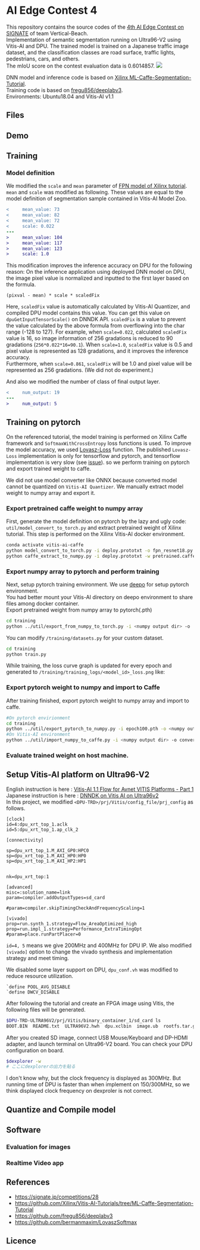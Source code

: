 # AI Edge Contest 4
This repository contains the source codes of the [4th AI Edge Contest on SIGNATE](https://signate.jp/competitions/285) of team Vertical-Beach.  
Implementation of semantic segmentation running on Ultra96-V2 using Vitis-AI and DPU.
The trained model is trained on a Japanese traffic image dataset, and the classification classes are road surface, traffic lights, pedestrians, cars, and others.  
The mIoU score on the contest evaluation data is 0.6014857.
[![](http://img.youtube.com/vi/0OF19EB_FHQ/0.jpg)](http://www.youtube.com/watch?v=0OF19EB_FHQ "")  

DNN model and inference code is based on [Xilinx ML-Caffe-Segmentation-Tutorial](https://github.com/Xilinx/Vitis-AI-Tutorials/tree/ML-Caffe-Segmentation-Tutorial).  
Training code is based on [fregu856/deeplabv3](https://github.com/fregu856/deeplabv3).  
Environments: Ubuntu18.04 and Vitis-AI v1.1

## Files
<!-- ファイル一覧についての説明 -->

## Demo  

## Training
### Model definition
We modified the `scale` and `mean` parameter of [FPN model of Xilinx tutorial](https://github.com/Xilinx/Vitis-AI-Tutorials/blob/ML-Caffe-Segmentation-Tutorial/files/Segment/workspace/model/FPN/train_val.prototxt#L7).
`mean` and `scale` was modified as following. These values are equal to the model definition of segmentation sample contained in Vitis-AI Model Zoo.  
```diff
<     mean_value: 73
<     mean_value: 82
<     mean_value: 72
<     scale: 0.022
---
>     mean_value: 104
>     mean_value: 117
>     mean_value: 123
>     scale: 1.0
```
This modification improves the inference accuracy on DPU for the following reason:
On the inference application using deployed DNN model on DPU, the image pixel value is normalized and inputted to the first layer based on the formula.
```
(pixval - mean) * scale * scaledFix
```
Here, `scaledFix` value is automatically calculated by Vitis-AI Quantizer, and compiled DPU model contains this value. You can get this value on `dpuGetInputTensorScale()` on DNNDK API.
`scaledFix` is a value to prevent the value calculated by the above formula from overflowing into the char range (-128 to 127). For example, when `scale=0.022`, calculated `scaledFix` value is 16, so image information of 256 gradations is reduced to 90 gradations (`256*0.022*16=90.1`). When `scale=1.0`, `scaledFix` value is 0.5 and pixel value is represented as 128 gradations, and it improves the inference accuracy.  
Furthermore, when `scale=0.861`, `scaledFix` will be 1.0 and pixel value will be represented as 256 gradations. (We did not do experiment.)

And also we modified the number of class of final output layer.
```diff
<     num_output: 19
---
>     num_output: 5
```

## Training on pytorch
On the referenced tutorial, the model training is performed on Xilinx Caffe framework and `SoftmaxWithCrossEntropy` loss functions is used. To improve the model accuracy, we used [Lovasz-Loss](https://github.com/bermanmaxim/LovaszSoftmax) function. The published `Lovasz-Loss` implementation is only for tensorflow and pytorch, and tensorflow implementation is very slow (see [issue](https://github.com/bermanmaxim/LovaszSoftmax/issues/6)). so we perform training on pytorch and export trained weight to caffe.  

We did not use model converter like ONNX because converted model cannot be quantized on `Vitis-AI Quantizer`. We manually extract model weight to numpy array and export it.

### Export pretrained caffe weight to numpy array
First, generate the model definition on pytorch by the lazy and ugly code: `util/model_convert_to_torch.py`  and extract pretrained weight of Xilinx tutorial. This step is performed on the Xilinx Vitis-AI docker environment.
```bash
conda activate vitis-ai-caffe
python model_convert_to_torch.py -i deploy.prototxt -o fpn_resnet18.py
python caffe_extract_to_numpy.py -i deploy.prototxt -w pretrained.caffemodel -o <numpy output dir>
``` 
### Export numpy array to pytorch and perform training
Next, setup pytorch training environment. We use [deepo](https://github.com/ufoym/deepo) for setup pytorch environment.  
You had better mount your Vitis-AI directory on deepo environment to share files among docker container.  
Export pretrained weight from numpy array to pytorch(.pth)
```bash
cd training
python ../util/export_from_numpy_to_torch.py -i <numpy output dir> -o ./pretrained.pth
```
You can modify `/training/datasets.py` for your custom dataset. 
```bash
cd training
python train.py
```
While training, the loss curve graph is updated for every epoch and generated to `/training/training_logs/<model_id>_loss.png` like:  
<!-- ここにlosscurveをはる -->

### Export pytorch weight to numpy and import to Caffe
After training finished, export pytorch weight to numpy array and import to caffe.  
```bash
#On pytorch envirionment
cd training
python ../util/export_pytorch_to_numpy.py -i epoch100.pth -o <numpy output dir>
#On Vitis-AI environment
python ../util/import_numpy_to_caffe.py -i <numpy output dir> -o converted.caffemodel
```

### Evaluate trained weight on host machine.


## Setup Vitis-AI platform on Ultra96-V2
English instruction is here : [Vitis-AI 1.1 Flow for Avnet VITIS Platforms - Part 1](https://www.hackster.io/AlbertaBeef/vitis-ai-1-1-flow-for-avnet-vitis-platforms-part-1-007b0e)  
Japanese instruction is here : [DNNDK on Vitis AI on Ultra96v2](https://qiita.com/nv-h/items/7525c9319087a3f51755#setup)  
In this project, we modified `<DPU-TRD>/prj/Vitis/config_file/prj_config` as follows.  
```
[clock]
id=4:dpu_xrt_top_1.aclk
id=5:dpu_xrt_top_1.ap_clk_2

[connectivity]

sp=dpu_xrt_top_1.M_AXI_GP0:HPC0
sp=dpu_xrt_top_1.M_AXI_HP0:HP0
sp=dpu_xrt_top_1.M_AXI_HP2:HP1


nk=dpu_xrt_top:1

[advanced]
misc=:solution_name=link
param=compiler.addOutputTypes=sd_card

#param=compiler.skipTimingCheckAndFrequencyScaling=1

[vivado]
prop=run.synth_1.strategy=Flow_AreaOptimized_high
prop=run.impl_1.strategy=Performance_ExtraTimingOpt
#param=place.runPartPlacer=0
```
`id=4, 5` means we give 200MHz and 400MHz for DPU IP.  We also modified  `[vivado]` option to change the vivado synthesis and implementation strategy and meet timing.

We disabled some layer support on DPU,  `dpu_conf.vh` was modified to reduce resource utilization.
```
`define POOL_AVG_DISABLE
`define DWCV_DISABLE
```
After following the tutorial and create an FPGA image using Vitis, the following files will be generated.
```bash
$DPU-TRD-ULTRA96V2/prj/Vitis/binary_container_1/sd_card ls
BOOT.BIN  README.txt  ULTRA96V2.hwh  dpu.xclbin  image.ub  rootfs.tar.gz
```
After you created SD image, connect USB Mouse/Keyboard and DP-HDMI adapter, and launch terminal on Ultra96-V2 board.
You can check your DPU configuration on board. 
```bash
$dexplorer -w
# ここにdexplorerの出力を貼る
```
I don't know why, but the clock frequency is displayed as 300MHz. But running time of DPU is faster than when implement on 150/300MHz, so we think displayed clock frequency on dexproler is not correct.  

## Quantize and Compile model

## Software

### Evaluation for images
### Realtime Video app

## References
- https://signate.jp/competitions/28
- https://github.com/Xilinx/Vitis-AI-Tutorials/tree/ML-Caffe-Segmentation-Tutorial
- https://github.com/fregu856/deeplabv3
- https://github.com/bermanmaxim/LovaszSoftmax
## Licence
<!-- MIT? -->